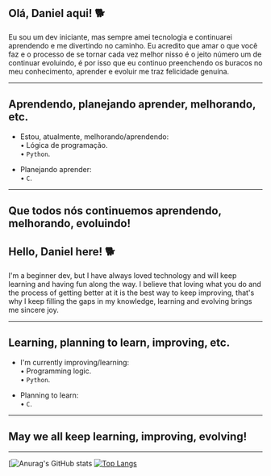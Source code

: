 ## Olá, Daniel aqui! 🐕  

  Eu sou um dev iniciante, mas sempre amei tecnologia e continuarei aprendendo e me divertindo no caminho. Eu acredito que amar o que você faz e o processo de se tornar cada vez melhor nisso é o jeito número um de continuar evoluindo, é por isso que eu continuo preenchendo os buracos no meu conhecimento, aprender e evoluir me traz felicidade genuína.

  ---

  ## Aprendendo, planejando aprender, melhorando, etc.  

- Estou, atualmente, melhorando/aprendendo:  
• Lógica de programação.  
• `Python`.  

- Planejando aprender:  
• `C`.  

---
  Que todos nós continuemos aprendendo, melhorando, evoluindo!
---

## Hello, Daniel here! 🐕  

  I'm a beginner dev, but I have always loved technology and will keep learning and having fun along the way. I believe that loving what you do and the process of getting better at it is the best way to keep improving, that's why I keep filling the gaps in my knowledge, learning and evolving brings me sincere joy.  

---
  
## Learning, planning to learn, improving, etc.  

- I'm currently improving/learning:  
• Programming logic.  
• `Python`.  

- Planning to learn:  
• `C`.  
---
  May we all keep learning, improving, evolving!
---

---

[![Anurag's GitHub stats](https://github-readme-stats.vercel.app/api?username=Daniel-Schu-De-Araujo&show_icons=true&theme=radical) [![Top Langs](https://github-readme-stats.vercel.app/api/top-langs/?username=Daniel-Schu-De-Araujo&show_icons=true&theme=radical)](https://github.com/anuraghazra/github-readme-stats)
